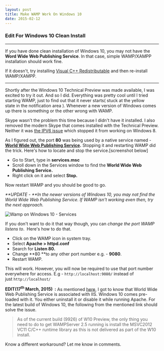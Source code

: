```yaml
---
layout: post
title: Make WAMP Work On Windows 10
date: 2015-02-12
---
```


### Edit For Windows 10 Clean Install

---

If you have done clean installation of Windows 10, you may not have the **Word Wide Web Publishing Service**. In that case, simple WAMP/XAMPP installation should work fine.

If it doesn't, try installing [Visual C++ Redistributable](http://www.microsoft.com/en-us/download/details.aspx?id=30679) and then re-install WAMP/XAMPP.

---

Shortly after the Windows 10 Technical Preview was made available, I was excited to try it out. And so I did. Everything was pretty cool until I tried starting WAMP, just to find out that it never starts( stuck at the yellow state in the notification area ). Whenever a new version of Windows comes up there is something or the other wrong with WAMP.

Skype wasn't the problem this time because I didn't have it installed. I also removed the modern Skype that comes installed with the Technical Preview. Neither it was [the IPV6 issue](https://praveenpuglia.wordpress.com/2012/11/20/setting-up-wamp-server-in-windows-8/) which stopped it from working on Windows 8.

As I figured out, the port **80** was being used by a native service named - **[World Wide Web Publishing Service](https://technet.microsoft.com/en-us/library/cc734944%28v=ws.10%29.aspx).** Stopping it and restarting WAMP did the trick. Here's how to locate and stop the service.[screenshot below]

- Go to Start, type in **services.msc**
- Scroll down in the Services window to find the **World Wide Web Publishing Service.**
- Right click on it and select **Stop.**

Now restart WAMP and you should be good to go.

_**UPDATE - **In the newer versions of Windows 10, you may not find the World Wide Web Publishing Service. If WAMP isn't working even then, try the next approach._

![Wamp on Windows 10 - Services](/assets/images/2015/02/wamp.avif)

If you don't want to do it that way though, you can _change the port WAMP listens to_.  Here's how to do that.

- Click on the WAMP icon in system tray.
- Select **Apache > httpd.conf**
- Search for **Listen 80.**
- Change **80 **to any other port number e.g. - **9080**.
- Restart WAMP.

This will work. However, you will now be required to use that port number everywhere for access. E.g - `http://localhost:9080/` instead of just `http://localhost/`

**EDIT(17<sup>th</sup> March, 2015)  :** As mentioned [here](http://forum.wampserver.com/read.php?2,130348,132009), I got to know that World Wide Web Publishing Service is associated with IIS. Windows 10 comes pre-loaded with it. You either uninstall it or disable it while running Apache. For the latest build of Windows 10, the following from the mentioned link should solve the issue.

> As of the current build (9926) of W10 Preview, the only thing you need to do to get WAMPServer 2.5 running is install the MSVC2012 VC11 C/C++ runtime library as this is not delivered as part of the W10 install.

Know a different workaround? Let me know in comments.
